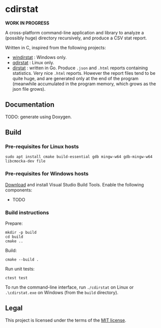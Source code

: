 cdirstat
========

**WORK IN PROGRESS**

A cross-platform command-line application and library to analyze a (possibly huge) directory recursively, and produce a CSV stat report.

Written in C, inspired from the following projects:

- [windirstat](https://windirstat.net/) : Windows only.
- [qdirstat](https://github.com/shundhammer/qdirstat) : Linux only.
- [dirstat](https://github.com/GaelGirodon/dirstat) : written in Go. Produce `.json` and `.html` reports containing statistics. Very nice `.html` reports. However the report files tend to be quite huge, and are generated only at the end of the program (meanwhile accumulated in the program memory, which grows as the json file grows).


## Documentation

TODO: generate using Doxygen.


## Build

### Pre-requisites for Linux hosts

    sudo apt install cmake build-essential gdb mingw-w64 gdb-mingw-w64 libcmocka-dev file

### Pre-requisites for Windows hosts

[Download](https://aka.ms/vs/17/release/vs_buildtools.exe) and install Visual Studio Build Tools. Enable the following components:
- TODO

### Build instructions

Prepare:

    mkdir -p build
    cd build
    cmake ..

Build:

    cmake --build .

Run unit tests:

    ctest test

To run the command-line interface, run `./cdirstat` on Linux or `.\cdirstat.exe` on Windows (from the `build` directory).


## Legal

This project is licensed under the terms of the [MIT license](https://raw.githubusercontent.com/ipamo/cdirstat/main/LICENSE.txt).
